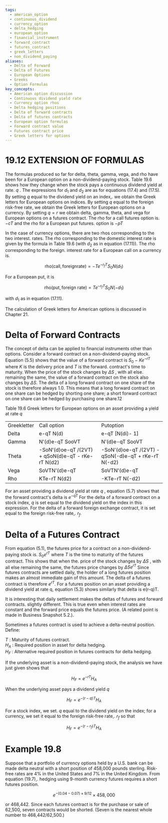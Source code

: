 ```yaml
---
tags:
  - american_option
  - continuous_dividend
  - currency_option
  - delta_hedging
  - european_option
  - financial_instrument
  - forward_contract
  - futures_contract
  - greek_letters
  - non_dividend_paying
aliases:
  - Delta of Forward
  - Delta of Futures
  - European Options
  - Greeks
  - Option Formulas
key_concepts:
  - American option discussion
  - Continuous dividend yield rate
  - Currency option rhos
  - Delta hedging positions
  - Delta of forward contracts
  - Delta of futures contracts
  - European option formulas
  - Forward contract value
  - Futures contract price
  - Greek letters for options
---
```


# 19.12 EXTENSION OF FORMULAS  

The formulas produced so far for delta, theta, gamma, vega, and rho have been for a European option on a non-dividend-paying stock. Table 19.6 shows how they change when the stock pays a continuous dividend yield at rate. $q$ . The expressions for $d_{1}$ and $d_{2}$ are as for equations (17.4) and (17.5). By setting $q$ equal to the dividend yield on an index,. we obtain the Greek letters for European options on indices. By setting $q$ equal to the foreign risk-free rate, we obtain the Greek letters for European options on a currency. By setting $q=r$ we obtain delta, gamma, theta, and vega for European options on a futures contract. The rho for a call futures option is. $-c T$ and the rho for a European put futures. option is $-p T$  

In the case of currency options, there are two rhos corresponding to the two interest. rates. The rho corresponding to the domestic interest rate is given by the formula in Table 19.6 (with $d_{2}$ as in equation (17.11)). The rho corresponding to the foreign. interest rate for a European call on a currency is.  

$$
\mathrm{rho(call,foreignrate)}=-T e^{-r_{f}T}S_{0}N(d_{1})
$$  

For a European put, it is  

$$
\mathrm{rho(put,foreign~rate)}=T e^{-r_{f}T}S_{0}N(-d_{1})
$$  

with $d_{1}$ as in equation (17.11).  

The calculation of Greek letters for American options is discussed in Chapter 21.  

# Delta of Forward Contracts  

The concept of delta can be applied to financial instruments other than options. Consider a forward contract on a non-dividend-paying stock. Equation (5.5) shows that the value of a forward contract is $S_{0}\mathrm{~-~}K e^{-r T}$ where $K$ is the delivery price and $T$ is the forward. contract's time to maturity. When the price of the stock changes by $\Delta S$ , with all else. remaining the same, the value of a forward contract on the stock also changes by $\Delta S.$ The delta of a long forward contract on one share of the stock is therefore always 1.0. This means that a long forward contract on one share can be hedged by shorting one share; a short forward contract on one share can be hedged by purchasing one share.12  

Table 19.6 Greek letters for European options on an asset providing a yield at rate $q$   


<html><body><table><tr><td>Greekletter</td><td>Call option</td><td>Putoption</td></tr><tr><td>Delta</td><td>e-qT N(d)</td><td>e-qT [N(di)- 1]</td></tr><tr><td>Gamma</td><td>N'(d)e-qT SooVT</td><td>N'(d)e-qT SooVT</td></tr><tr><td>Theta</td><td>-SoN'(d)oe-qT /(2VT) + qSoN(d)e-qT - rKe-rT N(d2)</td><td>-SoN'(d)oe-qT /(2VT) - qSoN(-d)e-qT + rKe-rT N(-d2)</td></tr><tr><td>Vega</td><td>SoVTN'(d)e-qT</td><td>SoVTN'(d)e-qT</td></tr><tr><td>Rho</td><td>KTe-rT N(d2)</td><td>-KTe-rT N(-d2)</td></tr></table></body></html>  

For an asset providing a dividend yield at rate $q$ , equation (5.7) shows that the forward contract's delta is $e^{-q T}$ For the delta of a forward contract on a stock index, $q$ is set equal to the dividend yield on the index in this expression. For the delta of a forward foreign exchange contract, it is set equal to the foreign risk-free rate,. $r_{f}.$  

# Delta of a Futures Contract  

From equation (5.1), the futures price for a contract on a non-dividend-paying stock is. $S_{0}e^{r T}$ where $T$ is the time to maturity of the futures contract. This shows that when the. price of the stock changes by $\Delta S$ , with all else remaining the same, the futures price changes by $\Delta S e^{r T}$ Since futures contracts are settled daily, the holder of a long futures position makes an almost immediate gain of this amount. The delta of a futures contract is therefore $e^{r T}.$ For a futures position on an asset providing a dividend yield at rate q, equation (5.3) shows similarly that delta is e(r-q)T.  

It is interesting that daily settlement makes the deltas of futures and forward contracts. slightly different. This is true even when interest rates are constant and the forward price equals the futures price. (A related point is made in Business Snapshot 5.2.).  

Sometimes a futures contract is used to achieve a delta-neutral position. Define:  

$T$ : Maturity of futures contract.   
$H_{A}$ : Required position in asset for delta hedging.   
$H_{F}$ : Alternative required position in futures contracts for delta hedging.  

If the underlying asset is a non-dividend-paying stock, the analysis we have just given shows that  

$$
H_{F}=e^{-r T}H_{A}
$$  

When the underlying asset pays a dividend yield $q$  

$$
H_{F}=e^{-(r-q)T}H_{A}
$$  

For a stock index, we set. $q$ equal to the dividend yield on the index; for a currency, we set it equal to the foreign risk-free rate,. $r_{f}$ so that  

$$
H_{F}=e^{-(r-r_{f})T}H_{A}
$$  

# Example 19.8  

Suppose that a portfolio of currency options held by a U.S. bank can be made delta neutral with a short position of 458,000 pounds sterling. Risk-free rates are $4\%$ in the United States and $7\%$ in the United Kingdom. From equation (19.7),. hedging using 9-month currency futures requires a short futures position.  

$$
e^{-(0.04-0.07)\times9/12}\times458,000
$$  

or 468,442. Since each futures contract is for the purchase or sale of 62,500, seven contracts would be shorted. (Seven is the nearest whole number to 468,442/62,500.)  
